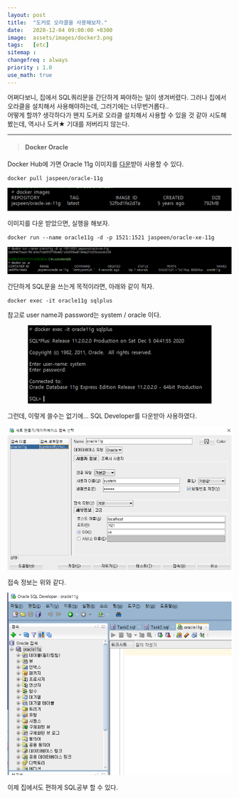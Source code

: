 ```yaml
---
layout: post
title:  "도커로 오라클을 사용해보자."
date:   2020-12-04 09:00:00 +0300
image:  assets/images/docker3.png
tags:   [etc]
sitemap :
changefreq : always
priority : 1.0
use_math: true
---
```



어쩌다보니, 집에서 SQL쿼리문을 간단하게 짜야하는 일이 생겨버렸다. 그러나 집에서 오라클을 설치해서 사용해야하는데, 그러기에는 너무번거롭다..  
어떻게 할까? 생각하다가 왠지 도커로 오라클 설치해서 사용할 수 있을 것 같아 시도해봤는데, 역시나 도커★ 기대를 저버리지 않는다. 

-------

> #### Docker Oracle 

Docker Hub에 가면 Oracle 11g 이미지를 [다운](https://hub.docker.com/r/jaspeen/oracle-11g)받아 사용할 수 있다. 

```
docker pull jaspeen/oracle-11g
```

<center><img src="../assets/images/docker.png" ></center>

이미지를 다운 받았으면, 실행을 해보자. 

```
docker run --name oracle11g -d -p 1521:1521 jaspeen/oracle-xe-11g
```

<center><img src="../assets/images/docker2.png" ></center>

간단하게 SQL문을 쓰는게 목적이라면, 아래와 같이 적자.


```
docker exec -it oracle11g sqlplus
```

참고로 user name과 password는 system / oracle 이다. 


<center><img src="../assets/images/docker3.png" ></center>

그런데, 이렇게 쓸수는 없기에... SQL Developer를 다운받아 사용하였다.
 
<center><img src="../assets/images/docker5.png" ></center>

접속 정보는 위와 같다. 

<center><img src="../assets/images/docker4.png" ></center>

이제 집에서도 편하게 SQL공부 할 수 있다. 




